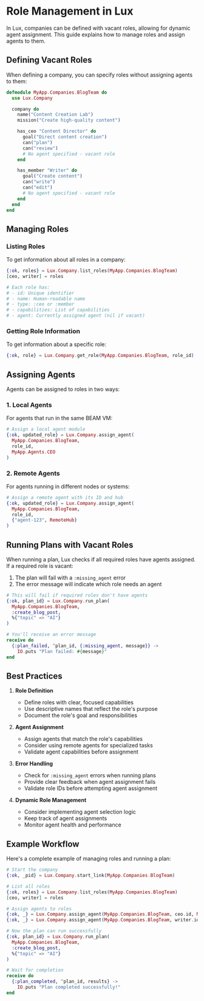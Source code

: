 # Role Management in Lux

In Lux, companies can be defined with vacant roles, allowing for dynamic agent assignment. This guide explains how to manage roles and assign agents to them.

## Defining Vacant Roles

When defining a company, you can specify roles without assigning agents to them:

```elixir
defmodule MyApp.Companies.BlogTeam do
  use Lux.Company

  company do
    name("Content Creation Lab")
    mission("Create high-quality content")

    has_ceo "Content Director" do
      goal("Direct content creation")
      can("plan")
      can("review")
      # No agent specified - vacant role
    end

    has_member "Writer" do
      goal("Create content")
      can("write")
      can("edit")
      # No agent specified - vacant role
    end
  end
end
```

## Managing Roles

### Listing Roles

To get information about all roles in a company:

```elixir
{:ok, roles} = Lux.Company.list_roles(MyApp.Companies.BlogTeam)
[ceo, writer] = roles

# Each role has:
# - id: Unique identifier
# - name: Human-readable name
# - type: :ceo or :member
# - capabilities: List of capabilities
# - agent: Currently assigned agent (nil if vacant)
```

### Getting Role Information

To get information about a specific role:

```elixir
{:ok, role} = Lux.Company.get_role(MyApp.Companies.BlogTeam, role_id)
```

## Assigning Agents

Agents can be assigned to roles in two ways:

### 1. Local Agents

For agents that run in the same BEAM VM:

```elixir
# Assign a local agent module
{:ok, updated_role} = Lux.Company.assign_agent(
  MyApp.Companies.BlogTeam,
  role_id,
  MyApp.Agents.CEO
)
```

### 2. Remote Agents

For agents running in different nodes or systems:

```elixir
# Assign a remote agent with its ID and hub
{:ok, updated_role} = Lux.Company.assign_agent(
  MyApp.Companies.BlogTeam,
  role_id,
  {"agent-123", RemoteHub}
)
```

## Running Plans with Vacant Roles

When running a plan, Lux checks if all required roles have agents assigned. If a required role is vacant:

1. The plan will fail with a `:missing_agent` error
2. The error message will indicate which role needs an agent

```elixir
# This will fail if required roles don't have agents
{:ok, plan_id} = Lux.Company.run_plan(
  MyApp.Companies.BlogTeam,
  :create_blog_post,
  %{"topic" => "AI"}
)

# You'll receive an error message
receive do
  {:plan_failed, ^plan_id, {:missing_agent, message}} ->
    IO.puts "Plan failed: #{message}"
end
```

## Best Practices

1. **Role Definition**
   - Define roles with clear, focused capabilities
   - Use descriptive names that reflect the role's purpose
   - Document the role's goal and responsibilities

2. **Agent Assignment**
   - Assign agents that match the role's capabilities
   - Consider using remote agents for specialized tasks
   - Validate agent capabilities before assignment

3. **Error Handling**
   - Check for `:missing_agent` errors when running plans
   - Provide clear feedback when agent assignment fails
   - Validate role IDs before attempting agent assignment

4. **Dynamic Role Management**
   - Consider implementing agent selection logic
   - Keep track of agent assignments
   - Monitor agent health and performance

## Example Workflow

Here's a complete example of managing roles and running a plan:

```elixir
# Start the company
{:ok, _pid} = Lux.Company.start_link(MyApp.Companies.BlogTeam)

# List all roles
{:ok, roles} = Lux.Company.list_roles(MyApp.Companies.BlogTeam)
[ceo, writer] = roles

# Assign agents to roles
{:ok, _} = Lux.Company.assign_agent(MyApp.Companies.BlogTeam, ceo.id, MyApp.Agents.CEO)
{:ok, _} = Lux.Company.assign_agent(MyApp.Companies.BlogTeam, writer.id, MyApp.Agents.Writer)

# Now the plan can run successfully
{:ok, plan_id} = Lux.Company.run_plan(
  MyApp.Companies.BlogTeam,
  :create_blog_post,
  %{"topic" => "AI"}
)

# Wait for completion
receive do
  {:plan_completed, ^plan_id, results} ->
    IO.puts "Plan completed successfully!"
end
``` 